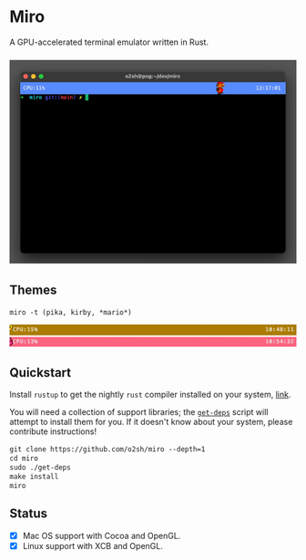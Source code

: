 # Miro

A GPU-accelerated terminal emulator written in Rust.

<h3 align="center"><img src="resources/miro.gif"></h3>

## Themes

`miro -t (pika, kirby, *mario*)`

![pika](resources/pika.gif)
![kirby](resources/kirby.gif)

## Quickstart

Install `rustup` to get the nightly `rust` compiler installed on your system, [link](https://www.rust-lang.org/tools/install).

You will need a collection of support libraries; the [`get-deps`](get-deps) script will attempt to install them for you. If it doesn't know about your system, please contribute instructions!

```text
git clone https://github.com/o2sh/miro --depth=1
cd miro 
sudo ./get-deps
make install
miro
```

## Status

- [x] Mac OS support with Cocoa and OpenGL.
- [x] Linux support with XCB and OpenGL.
